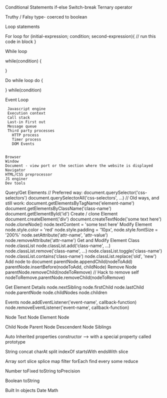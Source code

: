 Conditional Statements
   if-else
   Switch-break
   Ternary operator
   
Truthy / Falsy
  type- coerced to boolean
  
Loop statements

   For loop
    for (initial-expression; condition; second-expression){
      // run this code in block
    }
    
   While loop
   
   while(condition) {
   
   }
   
   Do while loop
   do {
   
   
   } while(condition)
   
   Event Loop
   
     Javascript engine
     Execution context
     Call stack
     Last-in First out
     Message queue
     Third party processes
       HTTP process
       Timer process
       DOM Events
       
    
    Browser
    Window
    Document - view port or the section where the website is displayed
    Navigator
    HTML/CSS preprocessor
    JS enginer
    Dev tools
   
   Query/Get Elements
// Preferred way:
document.querySelector('css-selectors')
document.querySelectorAll('css-selectors', ...)
// Old ways, and still work:
document.getElementsByTagName('element-name')
document.getElementsByClassName('class-name')
document.getElementById('id')
Create / clone Element
document.createElement('div')
document.createTextNode('some text here')
node.cloneNode()
node.textContent = 'some text here'
Modify Element
node.style.color = 'red'
node.style.padding = '10px',
node.style.fontSize = '200%'
node.setAttribute('attr-name', 'attr-value')
node.removeAttribute('attr-name')
Get and Modify Element Class
node.classList
node.classList.add('class-name', ...)
node.classList.remove('class-name', ...)
node.classList.toggle('class-name')
node.classList.contains('class-name')
node.classList.replace('old', 'new')
Add node to document
parentNode.appendChild(nodeToAdd)
parentNode.insertBefore(nodeToAdd, childNode)
Remove Node
parentNode.removeChild(nodeToRemove)
// Hack to remove self
nodeToRemove.parentNode.removeChild(nodeToRemove)

Get Element Details
node.nextSibling
node.firstChild
node.lastChild
node.parentNode
node.childNodes
node.children

Events
node.addEventListener('event-name', callback-function)
node.removeEventListener('event-name', callback-function)  
   
  Node 
    Text Node
    Element Node
    
    
  Child Node
  Parent Node
  Descendent Node
  Siblings
  
  
  Auto Inherited properties
  constructor --> with a special property called prototype
  
  String
    concat
    charAt
    split
    indexOf
    startsWith
    endsWith
    slice
    
 Array
    sort
    slice
    splice
    map
    filter
    forEach
    find
    every
    some
    reduce
    
Number
   toFixed
   toString
   toPrecision
   
Boolean
   toString
   
Built In objects   Date Math

